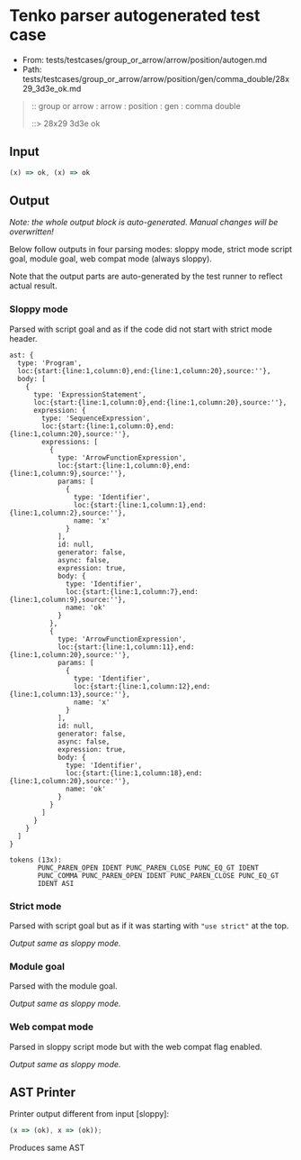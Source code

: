 # Tenko parser autogenerated test case

- From: tests/testcases/group_or_arrow/arrow/position/autogen.md
- Path: tests/testcases/group_or_arrow/arrow/position/gen/comma_double/28x29_3d3e_ok.md

> :: group or arrow : arrow : position : gen : comma double
>
> ::> 28x29 3d3e ok

## Input


`````js
(x) => ok, (x) => ok
`````

## Output

_Note: the whole output block is auto-generated. Manual changes will be overwritten!_

Below follow outputs in four parsing modes: sloppy mode, strict mode script goal, module goal, web compat mode (always sloppy).

Note that the output parts are auto-generated by the test runner to reflect actual result.

### Sloppy mode

Parsed with script goal and as if the code did not start with strict mode header.

`````
ast: {
  type: 'Program',
  loc:{start:{line:1,column:0},end:{line:1,column:20},source:''},
  body: [
    {
      type: 'ExpressionStatement',
      loc:{start:{line:1,column:0},end:{line:1,column:20},source:''},
      expression: {
        type: 'SequenceExpression',
        loc:{start:{line:1,column:0},end:{line:1,column:20},source:''},
        expressions: [
          {
            type: 'ArrowFunctionExpression',
            loc:{start:{line:1,column:0},end:{line:1,column:9},source:''},
            params: [
              {
                type: 'Identifier',
                loc:{start:{line:1,column:1},end:{line:1,column:2},source:''},
                name: 'x'
              }
            ],
            id: null,
            generator: false,
            async: false,
            expression: true,
            body: {
              type: 'Identifier',
              loc:{start:{line:1,column:7},end:{line:1,column:9},source:''},
              name: 'ok'
            }
          },
          {
            type: 'ArrowFunctionExpression',
            loc:{start:{line:1,column:11},end:{line:1,column:20},source:''},
            params: [
              {
                type: 'Identifier',
                loc:{start:{line:1,column:12},end:{line:1,column:13},source:''},
                name: 'x'
              }
            ],
            id: null,
            generator: false,
            async: false,
            expression: true,
            body: {
              type: 'Identifier',
              loc:{start:{line:1,column:18},end:{line:1,column:20},source:''},
              name: 'ok'
            }
          }
        ]
      }
    }
  ]
}

tokens (13x):
       PUNC_PAREN_OPEN IDENT PUNC_PAREN_CLOSE PUNC_EQ_GT IDENT
       PUNC_COMMA PUNC_PAREN_OPEN IDENT PUNC_PAREN_CLOSE PUNC_EQ_GT
       IDENT ASI
`````

### Strict mode

Parsed with script goal but as if it was starting with `"use strict"` at the top.

_Output same as sloppy mode._

### Module goal

Parsed with the module goal.

_Output same as sloppy mode._

### Web compat mode

Parsed in sloppy script mode but with the web compat flag enabled.

_Output same as sloppy mode._

## AST Printer

Printer output different from input [sloppy]:

````js
(x => (ok), x => (ok));
````

Produces same AST
